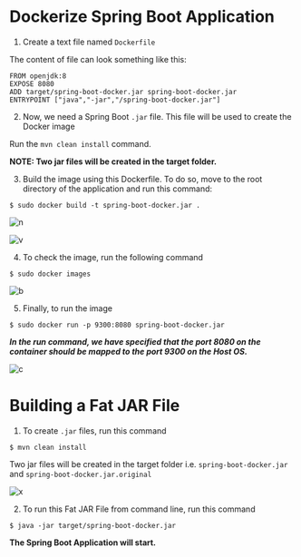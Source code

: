 # Dockerize Spring Boot Application

1. Create a text file named ```Dockerfile```

The content of file can look something like this:

```
FROM openjdk:8
EXPOSE 8080
ADD target/spring-boot-docker.jar spring-boot-docker.jar
ENTRYPOINT ["java","-jar","/spring-boot-docker.jar"]
```

2. Now, we need a Spring Boot ```.jar``` file. This file will be used to create the Docker image

Run the ```mvn clean install``` command.

**NOTE: Two jar files will be created in the target folder.**

3. Build the image using this Dockerfile. To do so, move to the root directory of the application and run this command:

```$ sudo docker build -t spring-boot-docker.jar .```

![n](https://user-images.githubusercontent.com/46423346/81941819-f01b7680-9616-11ea-9feb-0950b93f9a60.png)


![v](https://user-images.githubusercontent.com/46423346/81942248-83ed4280-9617-11ea-9082-370e1b229407.png)

4. To check the image, run the following command

```$ sudo docker images```

![b](https://user-images.githubusercontent.com/46423346/81942405-b39c4a80-9617-11ea-8311-1202dcc3cf34.png)

5. Finally, to run the image

```$ sudo docker run -p 9300:8080 spring-boot-docker.jar```

***In the run command, we have specified that the port 8080 on the container should be mapped to the port 9300 on the Host OS.***

![c](https://user-images.githubusercontent.com/46423346/81942724-20174980-9618-11ea-8fe6-2f0aa05c38a9.png)


# Building a Fat JAR File


1. To create ```.jar``` files, run this command

```$ mvn clean install```

Two jar files will be created in the target folder i.e. ```spring-boot-docker.jar``` and ```spring-boot-docker.jar.original```

![x](https://user-images.githubusercontent.com/46423346/81943487-117d6200-9619-11ea-83ff-0069cd29953d.png)

2. To run this Fat JAR File from command line, run this command

```$ java -jar target/spring-boot-docker.jar```

**The Spring Boot Application will start.**

